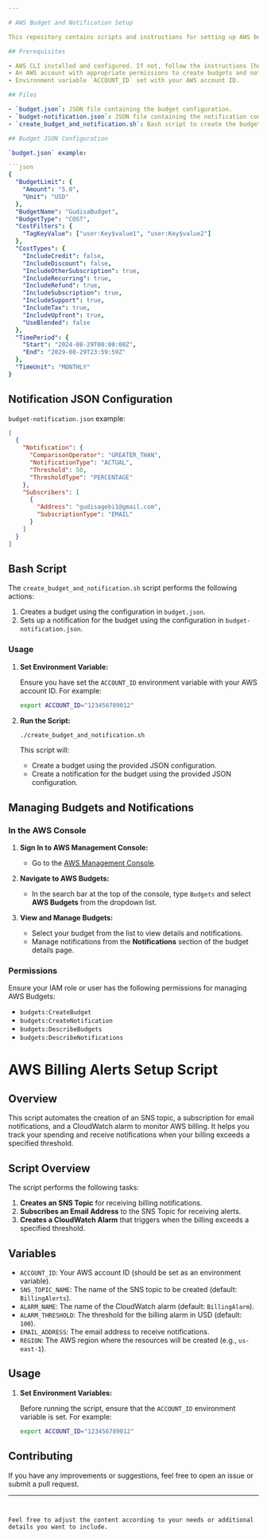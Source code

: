 ```yaml
---

# AWS Budget and Notification Setup

This repository contains scripts and instructions for setting up AWS budgets and notifications using the AWS CLI. Follow the steps below to configure and manage your AWS budgets and notifications.

## Prerequisites

- AWS CLI installed and configured. If not, follow the instructions [here](https://docs.aws.amazon.com/cli/latest/userguide/install-cliv2.html).
- An AWS account with appropriate permissions to create budgets and notifications.
- Environment variable `ACCOUNT_ID` set with your AWS account ID.

## Files

- `budget.json`: JSON file containing the budget configuration.
- `budget-notification.json`: JSON file containing the notification configuration.
- `create_budget_and_notification.sh`: Bash script to create the budget and set up notifications.

## Budget JSON Configuration

`budget.json` example:

```json
{
  "BudgetLimit": {
    "Amount": "5.0",
    "Unit": "USD"
  },
  "BudgetName": "GudisaBudget",
  "BudgetType": "COST",
  "CostFilters": {
    "TagKeyValue": ["user:Key$value1", "user:Key$value2"]
  },
  "CostTypes": {
    "IncludeCredit": false,
    "IncludeDiscount": false,
    "IncludeOtherSubscription": true,
    "IncludeRecurring": true,
    "IncludeRefund": true,
    "IncludeSubscription": true,
    "IncludeSupport": true,
    "IncludeTax": true,
    "IncludeUpfront": true,
    "UseBlended": false
  },
  "TimePeriod": {
    "Start": "2024-08-29T00:00:00Z",
    "End": "2029-08-29T23:59:59Z"
  },
  "TimeUnit": "MONTHLY"
}
```

## Notification JSON Configuration

`budget-notification.json` example:

```json
[
  {
    "Notification": {
      "ComparisonOperator": "GREATER_THAN",
      "NotificationType": "ACTUAL",
      "Threshold": 50,
      "ThresholdType": "PERCENTAGE"
    },
    "Subscribers": [
      {
        "Address": "gudisagebi1@gmail.com",
        "SubscriptionType": "EMAIL"
      }
    ]
  }
]
```

## Bash Script

The `create_budget_and_notification.sh` script performs the following actions:
1. Creates a budget using the configuration in `budget.json`.
2. Sets up a notification for the budget using the configuration in `budget-notification.json`.

### Usage

1. **Set Environment Variable:**

   Ensure you have set the `ACCOUNT_ID` environment variable with your AWS account ID. For example:

   ```bash
   export ACCOUNT_ID="123456789012"
   ```

2. **Run the Script:**

   ```bash
   ./create_budget_and_notification.sh
   ```

   This script will:
   - Create a budget using the provided JSON configuration.
   - Create a notification for the budget using the provided JSON configuration.

## Managing Budgets and Notifications

### In the AWS Console

1. **Sign In to AWS Management Console:**
   - Go to the [AWS Management Console](https://aws.amazon.com/console/).

2. **Navigate to AWS Budgets:**
   - In the search bar at the top of the console, type `Budgets` and select **AWS Budgets** from the dropdown list.

3. **View and Manage Budgets:**
   - Select your budget from the list to view details and notifications.
   - Manage notifications from the **Notifications** section of the budget details page.

### Permissions

Ensure your IAM role or user has the following permissions for managing AWS Budgets:
- `budgets:CreateBudget`
- `budgets:CreateNotification`
- `budgets:DescribeBudgets`
- `budgets:DescribeNotifications`


# AWS Billing Alerts Setup Script

## Overview

This script automates the creation of an SNS topic, a subscription for email notifications, and a CloudWatch alarm to monitor AWS billing. It helps you track your spending and receive notifications when your billing exceeds a specified threshold.

## Script Overview

The script performs the following tasks:
1. **Creates an SNS Topic** for receiving billing notifications.
2. **Subscribes an Email Address** to the SNS Topic for receiving alerts.
3. **Creates a CloudWatch Alarm** that triggers when the billing exceeds a specified threshold.

## Variables

- `ACCOUNT_ID`: Your AWS account ID (should be set as an environment variable).
- `SNS_TOPIC_NAME`: The name of the SNS topic to be created (default: `BillingAlerts`).
- `ALARM_NAME`: The name of the CloudWatch alarm (default: `BillingAlarm`).
- `ALARM_THRESHOLD`: The threshold for the billing alarm in USD (default: `100`).
- `EMAIL_ADDRESS`: The email address to receive notifications.
- `REGION`: The AWS region where the resources will be created (e.g., `us-east-1`).

## Usage

1. **Set Environment Variables:**

   Before running the script, ensure that the `ACCOUNT_ID` environment variable is set. For example:
   ```bash
   export ACCOUNT_ID="123456789012"


## Contributing

If you have any improvements or suggestions, feel free to open an issue or submit a pull request.

---
```


Feel free to adjust the content according to your needs or additional details you want to include.
